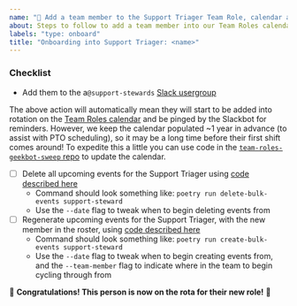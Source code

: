```yaml
---
name: "🙌 Add a team member to the Support Triager Team Role, calendar and rota"
about: Steps to follow to add a team member into our Team Roles calendar and rota
labels: "type: onboard"
title: "Onboarding into Support Triager: <name>"
---
```


### Checklist

- Add them to the a`@support-stewards` [Slack usergroup](https://2i2c.slack.com/admin/user_groups)

The above action will automatically mean they will start to be added into rotation on the [Team Roles calendar](https://calendar.google.com/calendar/embed?src=c_nq8hl7qsm484g1p7mfkm29jpo8%40group.calendar.google.com&ctz=Etc%2FUTC) and be pinged by the Slackbot for reminders.
However, we keep the calendar populated ~1 year in advance (to assist with PTO scheduling), so it may be a long time before their first shift comes around!
To expedite this a little you can use code in the [`team-roles-geekbot-sweep` repo](https://github.com/2i2c-org/team-roles-geekbot-sweep) to update the calendar.

- [ ] Delete all upcoming events for the Support Triager using [code described here](https://github.com/2i2c-org/team-roles-geekbot-sweep/blob/HEAD/README.md#delete_events_bulkpy)
  - Command should look something like: `poetry run delete-bulk-events support-steward`
  - Use the `--date` flag to tweak when to begin deleting events from
- [ ] Regenerate upcoming events for the Support Triager, with the new member in the roster, using [code described here](https://github.com/2i2c-org/team-roles-geekbot-sweep/blob/HEAD/README.md#create_events_bulkpy)
  - Command should look something like: `poetry run create-bulk-events support-steward`
  - Use the `--date` flag to tweak when to begin creating events from, and the `--team-member` flag to indicate where in the team to begin cycling through from

:tada: **Congratulations! This person is now on the rota for their new role!** :tada:
